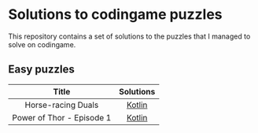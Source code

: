 # Solutions to codingame puzzles

This repository contains a set of solutions to the puzzles that I managed to solve on codingame.

## Easy puzzles
|Title              | Solutions |
|:-----------------:|:----------:|
|Horse-racing Duals|[Kotlin](./puzzles/kotlin/horse-racing-duals.kt)|
|Power of Thor - Episode 1|[Kotlin](./puzzles/kotlin/power-of-thor-01.kt)|

